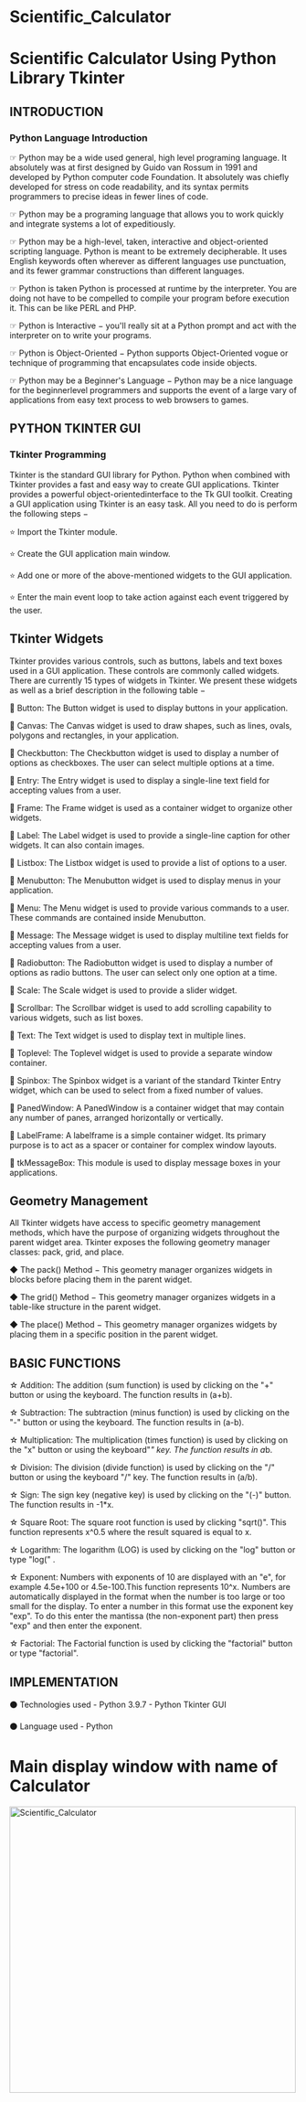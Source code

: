 # Scientific_Calculator

# Scientific Calculator Using Python Library Tkinter

## INTRODUCTION
### Python Language Introduction

  ☞ Python may be a wide used general, high level programing language. It absolutely was at first designed by Guido van Rossum in 1991 and developed by Python computer code Foundation. It absolutely was chiefly developed for stress on code readability, and its syntax permits programmers to precise ideas in fewer lines of code.
  
  ☞ Python may be a programing language that allows you to work quickly and integrate systems a lot of expeditiously.
  
  ☞ Python may be a high-level, taken, interactive and object-oriented scripting language. Python is meant to be extremely decipherable. It uses English keywords often wherever as different languages use punctuation, and its fewer grammar constructions than different languages.
  
  ☞ Python is taken Python is processed at runtime by the interpreter. You are doing not have to be compelled to compile your program before execution it. This can be like PERL and PHP.
  
  ☞ Python is Interactive − you'll really sit at a Python prompt and act with the interpreter on to write your programs.
  
  ☞ Python is Object-Oriented − Python supports Object-Oriented vogue or technique of programming that encapsulates code inside objects.
  
  ☞ Python may be a Beginner's Language − Python may be a nice language for the beginnerlevel programmers and supports the event of a large vary of applications from easy text process to web browsers to games.
  
## PYTHON TKINTER GUI
### Tkinter Programming

Tkinter is the standard GUI library for Python. Python when combined with Tkinter provides a fast and easy way to create GUI applications. Tkinter provides a powerful object-orientedinterface to the Tk GUI toolkit. Creating a GUI application using Tkinter is an easy task. All you need to do is perform the following steps −

⭐️ Import the Tkinter module.

⭐️ Create the GUI application main window.

⭐️ Add one or more of the above-mentioned widgets to the GUI application.

⭐️ Enter the main event loop to take action against each event triggered by the user.




## Tkinter Widgets
Tkinter provides various controls, such as buttons, labels and text boxes used in a GUI application. These controls are commonly called widgets. There are currently 15 types of widgets in Tkinter. We present these widgets as well as a brief description in the following table −

🔘 Button: The Button widget is used to display buttons in your application.

🔘 Canvas: The Canvas widget is used to draw shapes, such as lines, ovals, polygons and rectangles, in your application.

🔘 Checkbutton: The Checkbutton widget is used to display a number of options as checkboxes. The user can select multiple options at a time.

🔘 Entry: The Entry widget is used to display a single-line text field for accepting values from a user.

🔘 Frame: The Frame widget is used as a container widget to organize other widgets.

🔘 Label: The Label widget is used to provide a single-line caption for other widgets. It can also contain images.

🔘 Listbox: The Listbox widget is used to provide a list of options to a user.

🔘 Menubutton: The Menubutton widget is used to display menus in your application.

🔘 Menu: The Menu widget is used to provide various commands to a user. These commands are contained inside Menubutton.

🔘 Message: The Message widget is used to display multiline text fields for accepting values from a user.

🔘 Radiobutton: The Radiobutton widget is used to display a number of options as radio buttons. The user can select only one option at a time.

🔘 Scale: The Scale widget is used to provide a slider widget.

🔘 Scrollbar: The Scrollbar widget is used to add scrolling capability to various widgets, such as list boxes.

🔘 Text: The Text widget is used to display text in multiple lines.

🔘 Toplevel: The Toplevel widget is used to provide a separate window container.

🔘 Spinbox: The Spinbox widget is a variant of the standard Tkinter Entry widget, which can be used to select from a fixed number of values.

🔘 PanedWindow: A PanedWindow is a container widget that may contain any number of panes, arranged horizontally or vertically.

🔘 LabelFrame: A labelframe is a simple container widget. Its primary purpose is to act as a spacer or container for complex window layouts.

🔘 tkMessageBox: This module is used to display message boxes in your applications.


## Geometry Management
All Tkinter widgets have access to specific geometry management methods, which have the purpose of organizing widgets throughout the parent widget area. Tkinter exposes the following geometry manager classes: pack, grid, and place.

◆ The pack() Method − This geometry manager organizes widgets in blocks before placing them in the parent widget.

◆ The grid() Method − This geometry manager organizes widgets in a table-like structure in the parent widget.

◆ The place() Method − This geometry manager organizes widgets by placing them in a specific position in the parent widget.


## BASIC FUNCTIONS

☆ Addition: The addition (sum function) is used by clicking on the "+" button or using the keyboard. The function results in (a+b).

☆ Subtraction: The subtraction (minus function) is used by clicking on the "-" button or using the keyboard. The function results in (a-b).

☆ Multiplication: The multiplication (times function) is used by clicking on the "x" button or using the keyboard"*" key. The function results in a*b.

☆ Division: The division (divide function) is used by clicking on the "/" button or using the keyboard "/" key. The function results in (a/b).

☆ Sign: The sign key (negative key) is used by clicking on the "(-)" button. The function results in -1*x.

☆ Square Root: The square root function is used by clicking "sqrt()". This function represents x^0.5 where the result squared is equal to x.

☆ Logarithm: The logarithm (LOG) is used by clicking on the "log" button or type "log(" .

☆ Exponent: Numbers with exponents of 10 are displayed with an "e", for example 4.5e+100 or 4.5e-100.This function represents 10^x. Numbers are automatically displayed in the format when the number is too large or too small for the display. To enter a number in this format use the exponent key "exp". To do this enter the mantissa (the non-exponent part) then press "exp" and then enter the exponent.

☆ Factorial: The Factorial function is used by clicking the "factorial" button or type "factorial".


## IMPLEMENTATION

⚫️ Technologies used - Python 3.9.7
                     - Python Tkinter GUI
                     
⚫️ Language used - Python


# Main display window with name of Calculator
<img width="501" alt="Scientific_Calculator" src="https://user-images.githubusercontent.com/78562069/152854478-7b0b3390-67e7-40f2-8d1f-e9b5c523e22b.png">
